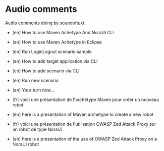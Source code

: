 # Audio comments

[Audio comments doing by soundoftext](https://soundoftext.com/).

* (en) How to use Maven Achetype And NoraUi CLI
* (en) How to use Maven Achetype in Eclipse
* (en) Run LoginLogout scenario sample
* (en) How to add target application via CLI
* (en) How to add scenario via CLI
* (en) Run new scenario
* (en) Your turn now...

* (fr) voici une présentation de l'archétype Maven pour créer un nouveau robot
* (en) here is a presentation of Maven archetype to create a new robot

* (fr) voici une présentation de l'utilisation OWASP Zed Attack Proxy sur un robot de type NoraUi
* (en) here is a presentation of the use of OWASP Zed Attack Proxy on a NoraUi robot
